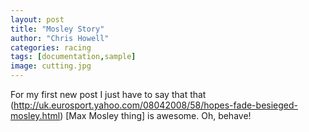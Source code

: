 ```yaml
---
layout: post
title: "Mosley Story"
author: "Chris Howell"
categories: racing
tags: [documentation,sample]
image: cutting.jpg
---
```


For my first new post I just have to say that that (http://uk.eurosport.yahoo.com/08042008/58/hopes-fade-besieged-mosley.html) [Max Mosley thing] is awesome.  Oh, behave!
